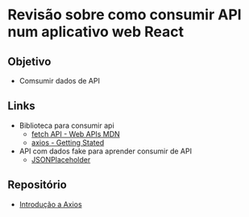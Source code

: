 # Revisão sobre como consumir API num aplicativo web React

## Objetivo
- Comsumir dados de API

## Links
- Biblioteca para consumir api
  - [fetch API - Web APIs MDN](https://developer.mozilla.org/en-US/docs/Web/API/Fetch_API)
  - [axios - Getting Stated](https://axios-http.com/docs/intro)
- API com dados fake para aprender consumir de API
  - [JSONPlaceholder](https://jsonplaceholder.typicode.com/)

## Repositório
- [Introdução a Axios](https://github.com/infoweb-pos/2024-axios)

